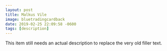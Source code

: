 ```yaml
---
layout: post
title: Malkus Vile
image: bluetradingcardback
date: 2019-02-25 22:09:58 -0600
tags: [description]
---
```


This item still needs an actual description to replace the very old filler text.
